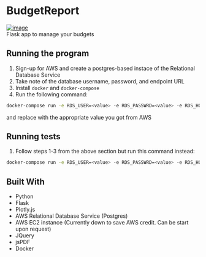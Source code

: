 # BudgetReport
[![image](https://travis-ci.org/TomOrth/BudgetReport.svg?branch=master)](https://travis-ci.org/TomOrth/BudgetReport) <br />
Flask app to manage your budgets

## Running the program

1. Sign-up for AWS and create a postgres-based instace of the Relational Database Service
2. Take note of the database username, password, and endpoint URL
3. Install `docker` and `docker-compose`
4. Run the following command:
```bash
docker-compose run -e RDS_USER=<value> -e RDS_PASSWRD=<value> -e RDS_HOST=<value> app
```
and replace <value> with the appropriate value you got from AWS

## Running tests

1. Follow steps 1-3 from the above section but run this command instead:
```bash
docker-compose run -e RDS_USER=<value> -e RDS_PASSWRD=<value> -e RDS_HOST=<value> test
```

## Built With
* Python
* Flask
* Plotly.js
* AWS Relational Database Service (Postgres)
* AWS EC2 instance (Currently down to save AWS credit. Can be start upon request)
* JQuery
* jsPDF
* Docker

